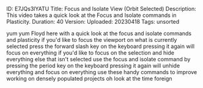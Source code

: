 ID: E7JQs3lYATU
Title: Focus and Isolate View (Orbit Selected)
Description: This video takes a quick look at the Focus and Isolate commands in Plasticity.
Duration: 40
Version: 
Uploaded: 20230418
Tags: unsorted

yum yum Floyd here with a quick look at
the focus and isolate commands and
plasticity if you'd like to focus the
viewport on what is currently selected
press the forward slash key on the
keyboard pressing it again will focus on
everything if you'd like to focus on the
selection and hide everything else that
isn't selected use the focus and isolate
command by pressing the period key on
the keyboard pressing it again will
unhide everything and focus on
everything use these handy commands to
improve working on densely populated
projects oh look at the time
foreign
